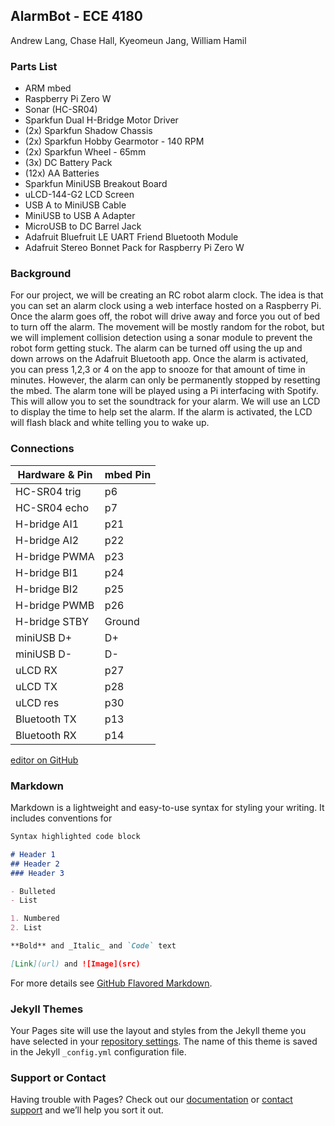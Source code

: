 ## AlarmBot - ECE 4180

Andrew Lang, Chase Hall, Kyeomeun Jang, William Hamil

### Parts List
- ARM mbed
- Raspberry Pi Zero W
- Sonar (HC-SR04)
- Sparkfun Dual H-Bridge Motor Driver
- (2x) Sparkfun Shadow Chassis
- (2x) Sparkfun Hobby Gearmotor - 140 RPM
- (2x) Sparkfun Wheel - 65mm
- (3x) DC Battery Pack
- (12x) AA Batteries
- Sparkfun MiniUSB Breakout Board
- uLCD-144-G2 LCD Screen
- USB A to MiniUSB Cable
- MiniUSB to USB A Adapter
- MicroUSB to DC Barrel Jack
- Adafruit Bluefruit LE UART Friend Bluetooth Module
- Adafruit Stereo Bonnet Pack for Raspberry Pi Zero W

### Background
For our project, we will be creating an RC robot alarm clock. The idea is that you can set an alarm clock using a web interface hosted on a Raspberry Pi. Once the alarm goes off, the robot will drive away and force you out of bed to turn off the alarm. The movement will be mostly random for the robot, but we will implement collision detection using a sonar module to prevent the robot form getting stuck. The alarm can be turned off using the up and down arrows on the Adafruit Bluetooth app. Once the alarm is activated, you can press 1,2,3 or 4 on the app to snooze for that amount of time in minutes. However, the alarm can only be permanently stopped by resetting the mbed. The alarm tone will be played using a Pi interfacing with Spotify. This will allow you to set the soundtrack for your alarm. We will use an LCD to display the time to help set the alarm. If the alarm is activated, the LCD will flash black and white telling you to wake up. 

### Connections
| Hardware & Pin | mbed Pin |
| -------------- | -------- |
| HC-SR04 trig   | p6       |
| HC-SR04 echo   | p7       | 
| H-bridge AI1   | p21      |
| H-bridge AI2   | p22      |
| H-bridge PWMA  | p23      |
| H-bridge BI1   | p24      |
| H-bridge BI2   | p25      |
| H-bridge PWMB  | p26      |
| H-bridge STBY  | Ground   |
| miniUSB D+     | D+       |
| miniUSB D-     | D-       |
| uLCD RX        | p27      |
| uLCD TX        | p28      |
| uLCD res       | p30      |
| Bluetooth TX   | p13      |
| Bluetooth RX   | p14      |



[editor on GitHub](https://github.com/alang33/4180_robot/edit/gh-pages/index.md)



### Markdown

Markdown is a lightweight and easy-to-use syntax for styling your writing. It includes conventions for

```markdown
Syntax highlighted code block

# Header 1
## Header 2
### Header 3

- Bulleted
- List

1. Numbered
2. List

**Bold** and _Italic_ and `Code` text

[Link](url) and ![Image](src)
```

For more details see [GitHub Flavored Markdown](https://guides.github.com/features/mastering-markdown/).

### Jekyll Themes

Your Pages site will use the layout and styles from the Jekyll theme you have selected in your [repository settings](https://github.com/alang33/4180_robot/settings). The name of this theme is saved in the Jekyll `_config.yml` configuration file.

### Support or Contact

Having trouble with Pages? Check out our [documentation](https://docs.github.com/categories/github-pages-basics/) or [contact support](https://github.com/contact) and we’ll help you sort it out.
